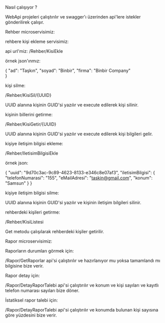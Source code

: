 Nasıl çalışıyor ?


WebApi projeleri çalıştırılır ve swagger'ı üzerinden api'lere istekler gönderilirek çalışır. 

Rehber microservisimiz:

rehbere kişi ekleme servisimiz:

​api url'miz: /Rehber​/KisiEkle

örnek json'ınmız:

{
  "ad": "Taşkın",
  "soyad": "Binbir",
  "firma": "Binbir Company"  
}


kişi silme:

​/Rehber​/KisiSil​/{UUID}

UUID alanına kişinin GUID'si yazılır ve execute edilerek kişi silinir.


kişinin billerini getirme:

​/Rehber​/KisiGetir​/{UUID}

UUID alanına kişinin GUID'si yazılır ve execute edilerek kişi bilgileri gelir.


kişiye iletişim bilgisi ekleme:

​/Rehber​/IletisimBilgisiEkle

örnek json:

{
  "uuid": "9d70c3ac-9c89-4623-8133-e346c8e07af3",
  "iletisimBilgisi": {
    "telefonNumarasi": "155",
    "eMailAdresi": "taskin@gmail.com",
    "konum": "Samsun"
  }
}

kişiye iletişim bilgisi silme:

UUID alanına kişinin GUID'si yazılır ve kişinin iletişim bilgileri silinir.


rehberdeki kişileri getirme:

​/Rehber​/KisiListesi

Get metodu çalışılarak rehberdeki kişiler getirilir.


Rapor microservisimiz:

Raporların durumları görmek için: 

​/Rapor​/GetRaporlar api'si çalıştırılır ve hazırlanıyor mu yoksa tamamlandı mı bilgisine bize verir.

Rapor detay için:

​/Rapor​/DetayRaporTalebi api'si çalıştırılır ve konum ve kişi sayıları ve kayıtlı telefon numarası sayıları bize döner.

İstatiksel rapor talebi için:

​/Rapor​/DetayRaporTalebi api'si çalıştırılır ve konumda bulunan kişi sayısına göre yüzdesini bize verir.